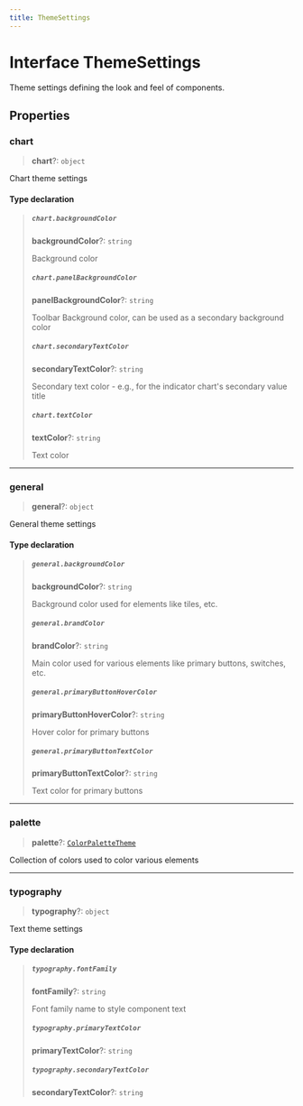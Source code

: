 ```yaml
---
title: ThemeSettings
---
```


# Interface ThemeSettings

Theme settings defining the look and feel of components.

## Properties

### chart

> **chart**?: `object`

Chart theme settings

#### Type declaration

> ##### `chart.backgroundColor`
>
> **backgroundColor**?: `string`
>
> Background color
>
> ##### `chart.panelBackgroundColor`
>
> **panelBackgroundColor**?: `string`
>
> Toolbar Background color, can be used as a secondary background color
>
> ##### `chart.secondaryTextColor`
>
> **secondaryTextColor**?: `string`
>
> Secondary text color - e.g., for the indicator chart's secondary value title
>
> ##### `chart.textColor`
>
> **textColor**?: `string`
>
> Text color
>
>

***

### general

> **general**?: `object`

General theme settings

#### Type declaration

> ##### `general.backgroundColor`
>
> **backgroundColor**?: `string`
>
> Background color used for elements like tiles, etc.
>
> ##### `general.brandColor`
>
> **brandColor**?: `string`
>
> Main color used for various elements like primary buttons, switches, etc.
>
> ##### `general.primaryButtonHoverColor`
>
> **primaryButtonHoverColor**?: `string`
>
> Hover color for primary buttons
>
> ##### `general.primaryButtonTextColor`
>
> **primaryButtonTextColor**?: `string`
>
> Text color for primary buttons
>
>

***

### palette

> **palette**?: [`ColorPaletteTheme`](../type-aliases/type-alias.ColorPaletteTheme.md)

Collection of colors used to color various elements

***

### typography

> **typography**?: `object`

Text theme settings

#### Type declaration

> ##### `typography.fontFamily`
>
> **fontFamily**?: `string`
>
> Font family name to style component text
>
> ##### `typography.primaryTextColor`
>
> **primaryTextColor**?: `string`
>
> ##### `typography.secondaryTextColor`
>
> **secondaryTextColor**?: `string`
>
>
